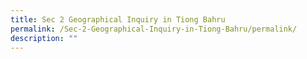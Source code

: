 ```yaml
---
title: Sec 2 Geographical Inquiry in Tiong Bahru
permalink: /Sec-2-Geographical-Inquiry-in-Tiong-Bahru/permalink/
description: ""
---
```

